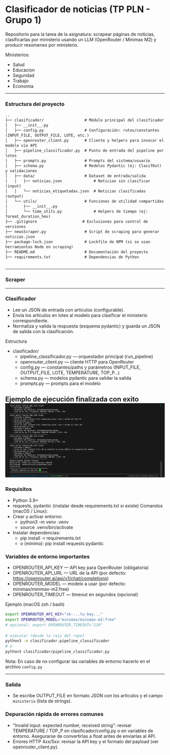 # Clasificador de noticias (TP PLN - Grupo 1)

Repositorio para la tarea de la asignatura: scrapear páginas de noticias, clasificarlas por ministerio usando un LLM (OpenRouter / Minimax M2) y producir resúmenes por ministerio.

Ministerios: 
- Salud 
- Educacion 
- Seguridad 
- Trabajo
- Economia

---
### Estructura del proyecto
```
..
├── clasificador/                  # Módulo principal del clasificador
│   ├── __init__.py
│   ├── config.py                  # Configuración: rutas/constantes (INPUT_FILE, OUTPUT_FILE, LOTE, etc.)
│   ├── openrouter_client.py       # Cliente y helpers para invocar el modelo vía API
│   ├── pipeline_classificador.py  # Punto de entrada del pipeline por lotes
│   ├── prompts.py                 # Prompts del sistema/usuario
│   ├── schema.py                  # Modelos Pydantic (ej: ClasifOut) y validaciones
│   ├── data/                      # Dataset de entrada/salida
│   │   ├── noticias.json              # Noticias sin clasificar (input)
│   │   └── noticias_etiquetadas.json  # Noticias clasificadas (output)
│   └── utils/                     # Funciones de utilidad compartidas
│       ├── __init__.py
│       └── time_utils.py              # Helpers de tiempo (ej: format_duration_hms)
├── .gitignore                    # Exclusiones para control de versiones
├── newsScraper.py                 # Script de scraping para generar noticias.json
├── package-lock.json              # Lockfile de NPM (si se usan herramientas Node en scraping)
├── README.md                      # Documentación del proyecto
├── requirements.txt               # Dependencias de Python


```
---

### Scraper

---

### Clasificador
- Lee un JSON de entrada con artículos (configurable).
- Envía los artículos en lotes al modelo para clasificar el ministerio correspondiente.
- Normaliza y valida la respuesta (esquema pydantic) y guarda un JSON de salida con la clasificación.

Estructura
- clasificador/
  - pipeline_classificador.py  — orquestador principal (run_pipeline)
  - openrouter_client.py      — cliente HTTP para OpenRouter
  - config.py                 — constantes/paths y parámetros (INPUT_FILE, OUTPUT_FILE, LOTE, TEMPERATURE, TOP_P…)
  - schema.py                 — modelos pydantic para validar la salida
  - prompts.py                — prompts para el modelo

Ejemplo de ejecución finalizada con exito
![Finalizacion de la clasificacion](img/clasificador_ejecucion.png)
---
### Requisitos
- Python 3.9+
- requests, pydantic (instalar desde requirements.txt si existe)
Comandos (macOS / Linux):
- Crear y activar entorno:
  - python3 -m venv .venv
  - source .venv/bin/activate
- Instalar dependencias:
  - pip install -r requirements.txt
  - o (mínimo): pip install requests pydantic

### Variables de entorno importantes
- OPENROUTER_API_KEY — API key para OpenRouter (obligatoria)
- OPENROUTER_API_URL — URL de la API (por defecto: https://openrouter.ai/api/v1/chat/completions)
- OPENROUTER_MODEL — modelo a usar (por defecto: minimax/minimax-m2:free)
- OPENROUTER_TIMEOUT — timeout en segundos (opcional)

Ejemplo (macOS zsh / bash)
```bash
export OPENROUTER_API_KEY="sk-...tu_key..."
export OPENROUTER_MODEL="minimax/minimax-m2:free"
# opcional: export OPENROUTER_TIMEOUT="120"

# ejecutar (desde la raíz del repo)
python3 -m clasificador.pipeline_classificador
# ó
python3 clasificador/pipeline_classificador.py
```

Nota: En caso de no configurar las variables de entorno hacerlo en el archivo `config.py`

---
### Salida
- Se escribe OUTPUT_FILE en formato JSON con los artículos y el campo `ministerio` (lista de strings).

### Depuración rápida de errores comunes
- "Invalid input: expected number, received string": revisar TEMPERATURE / TOP_P en clasificador/config.py o en variables de entorno. Asegurarse de convertirlas a float antes de enviarlas al API.
- Errores HTTP 4xx/5xx: revisar la API key y el formato del payload (ver openrouter_client.py).

